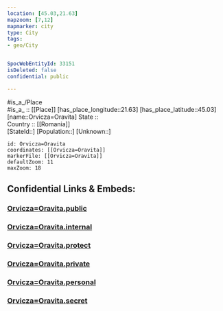```yaml
---
location: [45.03,21.63] 
mapzoom: [7,12] 
mapmarker: city 
type: City
tags:
- geo/City


SpocWebEntityId: 33151
isDeleted: false
confidential: public

---
```

#is_a_/Place  
#is_a_ :: [[Place]] 
[has_place_longitude::21.63] 
[has_place_latitude::45.03] 
[name::Orvicza=Oravita] 
State ::  
Country :: [[Romania]]  
[StateId::] 
[Population::] 
[Unknown::] 


```leaflet
id: Orvicza=Oravita
coordinates: [[Orvicza=Oravita]] 
markerFile: [[Orvicza=Oravita]] 
defaultZoom: 11 
maxZoom: 18
```


## Confidential Links & Embeds: 

### [Orvicza=Oravita.public](/_public/\Earth\Continent\Europe\Europe~East\Romania\Regions~Romania\Romania~Vest\Caras-Severin\CityOrvicza=Oravita.public.md) 

### [Orvicza=Oravita.internal](/_internal/\Earth\Continent\Europe\Europe~East\Romania\Regions~Romania\Romania~Vest\Caras-Severin\CityOrvicza=Oravita.internal.md) 

### [Orvicza=Oravita.protect](/_protect/\Earth\Continent\Europe\Europe~East\Romania\Regions~Romania\Romania~Vest\Caras-Severin\CityOrvicza=Oravita.protect.md) 

### [Orvicza=Oravita.private](/_private/\Earth\Continent\Europe\Europe~East\Romania\Regions~Romania\Romania~Vest\Caras-Severin\CityOrvicza=Oravita.private.md) 

### [Orvicza=Oravita.personal](/_personal/\Earth\Continent\Europe\Europe~East\Romania\Regions~Romania\Romania~Vest\Caras-Severin\CityOrvicza=Oravita.personal.md) 

### [Orvicza=Oravita.secret](/_secret/\Earth\Continent\Europe\Europe~East\Romania\Regions~Romania\Romania~Vest\Caras-Severin\CityOrvicza=Oravita.secret.md)

